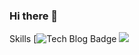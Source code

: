 ### Hi there 👋

<!--
**born-A/born-A** is a ✨ _special_ ✨ repository because its `README.md` (this file) appears on your GitHub profile.

Here are some ideas to get you started:

- 🔭 I’m currently working on ...
- 🌱 I’m currently learning ...
- 👯 I’m looking to collaborate on ...
- 🤔 I’m looking for help with ...
- 💬 Ask me about ...
- 📫 How to reach me: ...
- 😄 Pronouns: ...
- ⚡ Fun fact: ...
-->
Skills
[![Tech Blog Badge](http://img.shields.io/badge/-Tech%20blog-black?style=flat-square&logo=github&)
<img src="https://img.shields.io/badge/Spring Boot-#6DB33F?style=for-the-badge&logo=SpringBoot&logoColor=white">
